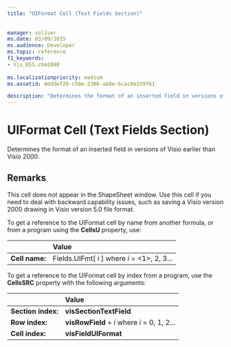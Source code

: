 ```yaml
---
title: "UIFormat Cell (Text Fields Section)"
 
 
manager: soliver
ms.date: 03/09/2015
ms.audience: Developer
ms.topic: reference
f1_keywords:
- Vis_DSS.chm1080
 
ms.localizationpriority: medium
ms.assetid: 0dddef20-c58e-2306-ab8e-6cac8e159f61

description: "Determines the format of an inserted field in versions of Visio earlier than Visio 2000."
---
```


# UIFormat Cell (Text Fields Section)

Determines the format of an inserted field in versions of Visio earlier than Visio 2000.
  
## Remarks

This cell does not appear in the ShapeSheet window. Use this cell if you need to deal with backward capability issues, such as saving a Visio version 2000 drawing in Visio version 5.0 file format.
  
To get a reference to the UIFormat cell by name from another formula, or from a program using the **CellsU** property, use: 
  
||Value |
|:-----|:-----|
| **Cell name:**  <br/> | Fields.UIFmt[  *i*  ]            where  *i*  = <1>, 2, 3... |
   
To get a reference to the UIFormat cell by index from a program, use the **CellsSRC** property with the following arguments: 
  
||Value |
|:-----|:-----|
| **Section index:**  <br/> |**visSectionTextField** <br/> |
| **Row index:**  <br/> |**visRowField** +  *i*            where  *i*  = 0, 1, 2... |
| **Cell index:**  <br/> |**visFieldUIFormat** <br/> |
   

